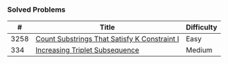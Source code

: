 ### Solved Problems

| #   |                                 Title                               | Difficulty |
|-----|---------------------------------------------------------------------|------------|
| 3258 | [Count Substrings That Satisfy K Constraint I](https://leetcode.com/problems/count-substrings-that-satisfy-k-constraint-i/) | Easy |
| 334 | [Increasing Triplet Subsequence](https://leetcode.com/problems/increasing-triplet-subsequence/?envType=study-plan-v2&envId=leetcode-75) | Medium |
